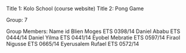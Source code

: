 Title 1: Kolo School (course website)
Title 2: Pong Game

Group: 7

Group Members:
      Name                            id
   Blien Moges                   ETS 0398/14
   Daniel Ababu                  ETS 0444/14
   Daniel Yilma                  ETS 0441/14
   Eyobel Mebratie               ETS 0597/14
   Firaol Nigusse                ETS 0665/14
   Eyerusalem Rufael             ETS 0572/14
